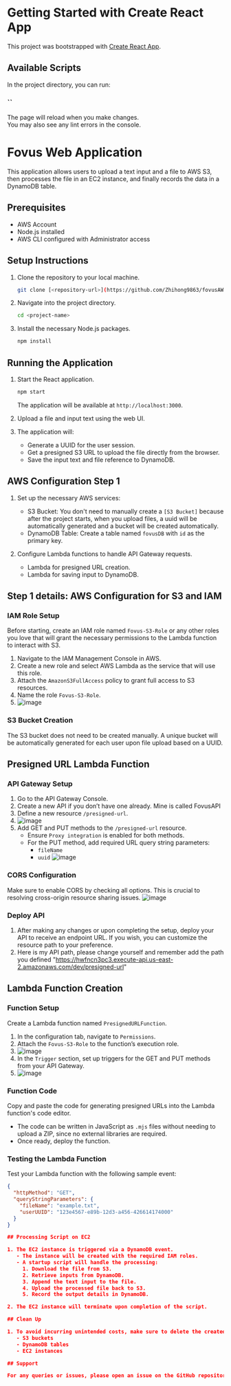 # Getting Started with Create React App

This project was bootstrapped with [Create React App](https://github.com/facebook/create-react-app).

## Available Scripts

In the project directory, you can run:

### ``



The page will reload when you make changes.\
You may also see any lint errors in the console.


# Fovus Web Application

This application allows users to upload a text input and a file to AWS S3, then processes the file in an EC2 instance, and finally records the data in a DynamoDB table.

## Prerequisites

- AWS Account
- Node.js installed
- AWS CLI configured with Administrator access

## Setup Instructions

1. Clone the repository to your local machine.
   ```bash
   git clone [<repository-url>](https://github.com/Zhihong9863/fovusAWS.git)
   ```
2. Navigate into the project directory.
   ```bash
   cd <project-name>
   ```
3. Install the necessary Node.js packages.
   ```bash
   npm install
   ```

## Running the Application

1. Start the React application.
   ```bash
   npm start
   ```
   The application will be available at `http://localhost:3000`.

2. Upload a file and input text using the web UI.

3. The application will:
   - Generate a UUID for the user session.
   - Get a presigned S3 URL to upload the file directly from the browser.
   - Save the input text and file reference to DynamoDB.

## AWS Configuration Step 1

1. Set up the necessary AWS services:
   - S3 Bucket: You don't need to manually create a `[S3 Bucket]` because after the project starts, when you upload files, a uuid will be automatically generated and a bucket will be created automatically.
   - DynamoDB Table: Create a table named `fovusDB` with `id` as the primary key.

2. Configure Lambda functions to handle API Gateway requests.
   - Lambda for presigned URL creation.
   - Lambda for saving input to DynamoDB.

## Step 1 details: AWS Configuration for S3 and IAM

### IAM Role Setup
Before starting, create an IAM role named `Fovus-S3-Role` or any other roles you love that will grant the necessary permissions to the Lambda function to interact with S3.

1. Navigate to the IAM Management Console in AWS.
2. Create a new role and select AWS Lambda as the service that will use this role.
3. Attach the `AmazonS3FullAccess` policy to grant full access to S3 resources.
4. Name the role `Fovus-S3-Role`.
5. ![image](https://github.com/Zhihong9863/fovusAWS/assets/129224800/69622dba-dcdc-43fd-a941-9b719d13e361)


### S3 Bucket Creation
The S3 bucket does not need to be created manually. A unique bucket will be automatically generated for each user upon file upload based on a UUID.

## Presigned URL Lambda Function

### API Gateway Setup
1. Go to the API Gateway Console.
2. Create a new API if you don’t have one already. Mine is called FovusAPI
3. Define a new resource `/presigned-url`.
4. ![image](https://github.com/Zhihong9863/fovusAWS/assets/129224800/1aaa09ed-b085-4499-a79d-2d474a69620b)
5. Add GET and PUT methods to the `/presigned-url` resource.
   - Ensure `Proxy integration` is enabled for both methods.
   - For the PUT method, add required URL query string parameters:
     - `fileName`
     - `uuid`
![image](https://github.com/Zhihong9863/fovusAWS/assets/129224800/d84102c8-fc45-4fd7-9036-21791227be88)

### CORS Configuration
Make sure to enable CORS by checking all options. This is crucial to resolving cross-origin resource sharing issues.
![image](https://github.com/Zhihong9863/fovusAWS/assets/129224800/0adfb6c4-e428-436f-82c6-5123ef246909)

### Deploy API
1. After making any changes or upon completing the setup, deploy your API to receive an endpoint URL. If you wish, you can customize the resource path to your preference.
2. Here is my API path, please change yourself and remember add the path you defined "https://hwfncn3pc3.execute-api.us-east-2.amazonaws.com/dev/presigned-url"

## Lambda Function Creation

### Function Setup
Create a Lambda function named `PresignedURLFunction`.

1. In the configuration tab, navigate to `Permissions`.
2. Attach the `Fovus-S3-Role` to the function’s execution role.
3. ![image](https://github.com/Zhihong9863/fovusAWS/assets/129224800/1a52541d-2abe-4f5f-bf94-7b9674f38e8e)
4. In the `Trigger` section, set up triggers for the GET and PUT methods from your API Gateway.
5. ![image](https://github.com/Zhihong9863/fovusAWS/assets/129224800/7714e78f-5cca-483e-95b4-ef09b3e1627a)

### Function Code
Copy and paste the code for generating presigned URLs into the Lambda function's code editor.

- The code can be written in JavaScript as `.mjs` files without needing to upload a ZIP, since no external libraries are required.
- Once ready, deploy the function.

### Testing the Lambda Function
Test your Lambda function with the following sample event:

```json
{
  "httpMethod": "GET",
  "queryStringParameters": {
    "fileName": "example.txt",
    "userUUID": "123e4567-e89b-12d3-a456-426614174000"
  }
}

## Processing Script on EC2

1. The EC2 instance is triggered via a DynamoDB event.
   - The instance will be created with the required IAM roles.
   - A startup script will handle the processing:
     1. Download the file from S3.
     2. Retrieve inputs from DynamoDB.
     3. Append the text input to the file.
     4. Upload the processed file back to S3.
     5. Record the output details in DynamoDB.

2. The EC2 instance will terminate upon completion of the script.

## Clean Up

1. To avoid incurring unintended costs, make sure to delete the created AWS resources:
   - S3 buckets
   - DynamoDB tables
   - EC2 instances

## Support

For any queries or issues, please open an issue on the GitHub repository.

